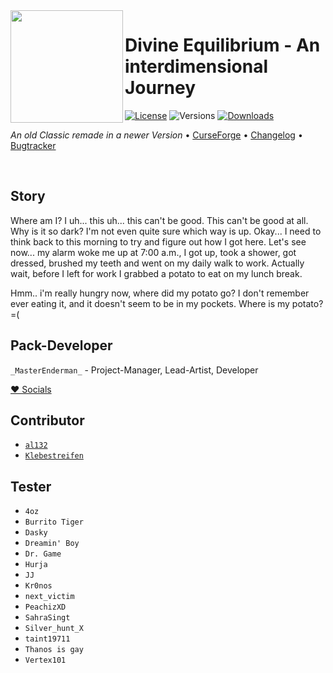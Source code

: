 <img src="resources/menu/textures/DivEqCurse.png" align="left" width="180px"/>

# Divine Equilibrium - An interdimensional Journey

[![License](https://img.shields.io/github/license/MasterEnderman/divine-equilibrium.svg)](LICENSE) ![Versions](http://cf.way2muchnoise.eu/versions/minecraft_divine-equilibrium_all.svg) [![Downloads](http://cf.way2muchnoise.eu/divine-equilibrium.svg)](https://www.curseforge.com/minecraft/modpacks/divine-equilibrium)

*An old Classic remade in a newer Version* • [CurseForge](https://www.curseforge.com/minecraft/modpacks/divine-equilibrium) • [Changelog](CHANGELOG.md) • [Bugtracker](https://github.com/MasterEnderman/Divine-Equilibrium/issues)

<p>&nbsp;</p>

## Story ##

Where am I? I uh... this uh... this can't be good. This can't be good at all. Why is it so dark? I'm not even quite sure which way is up. Okay... I need to think back to this morning to try and figure out how I got here. Let's see now... my alarm woke me up at 7:00 a.m., I got up, took a shower, got dressed, brushed my teeth and went on my daily walk to work. Actually wait, before I left for work I grabbed a potato to eat on my lunch break.

Hmm.. i'm really hungry now, where did my potato go? I don't remember ever eating it, and it doesn't seem to be in my pockets. Where is my potato? =(

## Pack-Developer

`_MasterEnderman_` - Project-Manager, Lead-Artist, Developer

[♥ Socials](https://ender.bio.link)

## Contributor ##

- [`al132`](https://github.com/al132mc)
- [`Klebestreifen`](https://github.com/Klebestreifen)

## Tester ##

- `4oz`
- `Burrito Tiger`
- `Dasky`
- `Dreamin' Boy`
- `Dr. Game`
- `Hurja`
- `JJ`
- `Kr0nos`
- `next_victim`
- `PeachizXD`
- `SahraSingt`
- `Silver_hunt_X`
- `taint19711`
- `Thanos is gay`
- `Vertex101`
